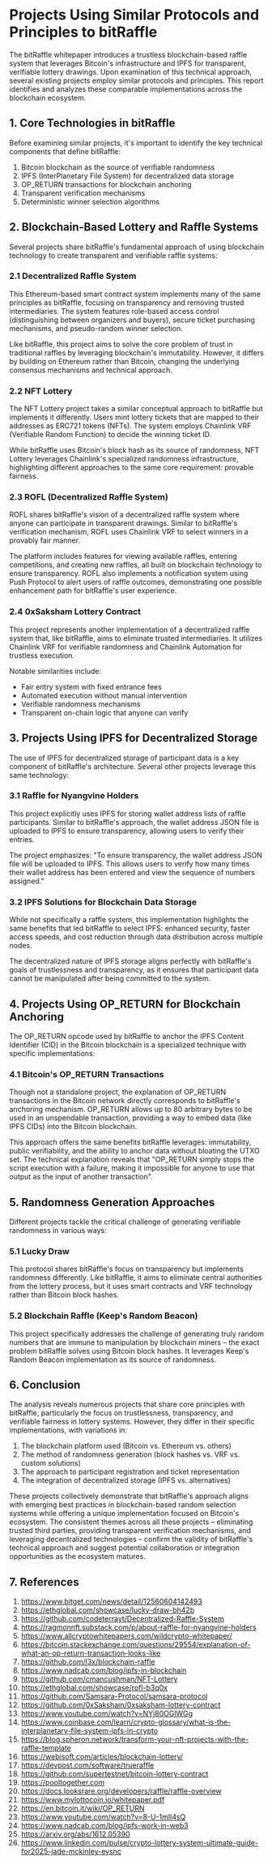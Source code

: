 # Projects Using Similar Protocols and Principles to bitRaffle

The bitRaffle whitepaper introduces a trustless blockchain-based raffle system that leverages Bitcoin's infrastructure and IPFS for transparent, verifiable lottery drawings. Upon examination of this technical approach, several existing projects employ similar protocols and principles. This report identifies and analyzes these comparable implementations across the blockchain ecosystem.

## 1. Core Technologies in bitRaffle

Before examining similar projects, it's important to identify the key technical components that define bitRaffle:

1. Bitcoin blockchain as the source of verifiable randomness
2. IPFS (InterPlanetary File System) for decentralized data storage
3. OP_RETURN transactions for blockchain anchoring
4. Transparent verification mechanisms
5. Deterministic winner selection algorithms

## 2. Blockchain-Based Lottery and Raffle Systems

Several projects share bitRaffle's fundamental approach of using blockchain technology to create transparent and verifiable raffle systems:

### 2.1 Decentralized Raffle System

This Ethereum-based smart contract system implements many of the same principles as bitRaffle, focusing on transparency and removing trusted intermediaries. The system features role-based access control (distinguishing between organizers and buyers), secure ticket purchasing mechanisms, and pseudo-random winner selection.

Like bitRaffle, this project aims to solve the core problem of trust in traditional raffles by leveraging blockchain's immutability. However, it differs by building on Ethereum rather than Bitcoin, changing the underlying consensus mechanisms and technical approach.

### 2.2 NFT Lottery

The NFT Lottery project takes a similar conceptual approach to bitRaffle but implements it differently. Users mint lottery tickets that are mapped to their addresses as ERC721 tokens (NFTs). The system employs Chainlink VRF (Verifiable Random Function) to decide the winning ticket ID.

While bitRaffle uses Bitcoin's block hash as its source of randomness, NFT Lottery leverages Chainlink's specialized randomness infrastructure, highlighting different approaches to the same core requirement: provable fairness.

### 2.3 ROFL (Decentralized Raffle System)

ROFL shares bitRaffle's vision of a decentralized raffle system where anyone can participate in transparent drawings. Similar to bitRaffle's verification mechanism, ROFL uses Chainlink VRF to select winners in a provably fair manner.

The platform includes features for viewing available raffles, entering competitions, and creating new raffles, all built on blockchain technology to ensure transparency. ROFL also implements a notification system using Push Protocol to alert users of raffle outcomes, demonstrating one possible enhancement path for bitRaffle's user experience.

### 2.4 0xSaksham Lottery Contract

This project represents another implementation of a decentralized raffle system that, like bitRaffle, aims to eliminate trusted intermediaries. It utilizes Chainlink VRF for verifiable randomness and Chainlink Automation for trustless execution.

Notable similarities include:

- Fair entry system with fixed entrance fees
- Automated execution without manual intervention
- Verifiable randomness mechanisms
- Transparent on-chain logic that anyone can verify


## 3. Projects Using IPFS for Decentralized Storage

The use of IPFS for decentralized storage of participant data is a key component of bitRaffle's architecture. Several other projects leverage this same technology:

### 3.1 Raffle for Nyangvine Holders

This project explicitly uses IPFS for storing wallet address lists of raffle participants. Similar to bitRaffle's approach, the wallet address JSON file is uploaded to IPFS to ensure transparency, allowing users to verify their entries.

The project emphasizes: "To ensure transparency, the wallet address JSON file will be uploaded to IPFS. This allows users to verify how many times their wallet address has been entered and view the sequence of numbers assigned."

### 3.2 IPFS Solutions for Blockchain Data Storage

While not specifically a raffle system, this implementation highlights the same benefits that led bitRaffle to select IPFS: enhanced security, faster access speeds, and cost reduction through data distribution across multiple nodes.

The decentralized nature of IPFS storage aligns perfectly with bitRaffle's goals of trustlessness and transparency, as it ensures that participant data cannot be manipulated after being committed to the system.

## 4. Projects Using OP_RETURN for Blockchain Anchoring

The OP_RETURN opcode used by bitRaffle to anchor the IPFS Content Identifier (CID) in the Bitcoin blockchain is a specialized technique with specific implementations:

### 4.1 Bitcoin's OP_RETURN Transactions

Though not a standalone project, the explanation of OP_RETURN transactions in the Bitcoin network directly corresponds to bitRaffle's anchoring mechanism. OP_RETURN allows up to 80 arbitrary bytes to be used in an unspendable transaction, providing a way to embed data (like IPFS CIDs) into the Bitcoin blockchain.

This approach offers the same benefits bitRaffle leverages: immutability, public verifiability, and the ability to anchor data without bloating the UTXO set. The technical explanation reveals that "OP_RETURN simply stops the script execution with a failure, making it impossible for anyone to use that output as the input of another transaction".

## 5. Randomness Generation Approaches

Different projects tackle the critical challenge of generating verifiable randomness in various ways:

### 5.1 Lucky Draw

This protocol shares bitRaffle's focus on transparency but implements randomness differently. Like bitRaffle, it aims to eliminate central authorities from the lottery process, but it uses smart contracts and VRF technology rather than Bitcoin block hashes.

### 5.2 Blockchain Raffle (Keep's Random Beacon)

This project specifically addresses the challenge of generating truly random numbers that are immune to manipulation by blockchain miners – the exact problem bitRaffle solves using Bitcoin block hashes. It leverages Keep's Random Beacon implementation as its source of randomness.

## 6. Conclusion

The analysis reveals numerous projects that share core principles with bitRaffle, particularly the focus on trustlessness, transparency, and verifiable fairness in lottery systems. However, they differ in their specific implementations, with variations in:

1. The blockchain platform used (Bitcoin vs. Ethereum vs. others)
2. The method of randomness generation (block hashes vs. VRF vs. custom solutions)
3. The approach to participant registration and ticket representation
4. The integration of decentralized storage (IPFS vs. alternatives)

These projects collectively demonstrate that bitRaffle's approach aligns with emerging best practices in blockchain-based random selection systems while offering a unique implementation focused on Bitcoin's ecosystem. The consistent themes across all these projects – eliminating trusted third parties, providing transparent verification mechanisms, and leveraging decentralized technologies – confirm the validity of bitRaffle's technical approach and suggest potential collaboration or integration opportunities as the ecosystem matures.

## 7. References

1. https://www.bitget.com/news/detail/12560604142493
2. https://ethglobal.com/showcase/lucky-draw-bh42b
3. https://github.com/codeterrayt/Decentralized-Raffle-System
4. https://ragmonnft.substack.com/p/about-raffle-for-nyangvine-holders
5. https://www.allcryptowhitepapers.com/wildcrypto-whitepaper/
6. https://bitcoin.stackexchange.com/questions/29554/explanation-of-what-an-op-return-transaction-looks-like
7. https://github.com/l3x/blockchain-raffle
8. https://www.nadcab.com/blog/ipfs-in-blockchain
9. https://github.com/cmancushman/NFT-Lottery
10. https://ethglobal.com/showcase/rofl-b3q0x
11. https://github.com/Samsara-Protocol/samsara-protocol
12. https://github.com/0xSaksham/0xsaksham-lottery-contract
13. https://www.youtube.com/watch?v=NYj80OGlWGg
14. https://www.coinbase.com/learn/crypto-glossary/what-is-the-interplanetary-file-system-ipfs-in-crypto
15. https://blog.spheron.network/transform-your-nft-projects-with-the-raffle-template
16. https://webisoft.com/articles/blockchain-lottery/
17. https://devpost.com/software/trueraffle
18. https://github.com/supertestnet/bitcoin-lottery-contract
19. https://pooltogether.com
20. https://docs.looksrare.org/developers/raffle/raffle-overview
21. https://www.mylottocoin.io/whitepaper.pdf
22. https://en.bitcoin.it/wiki/OP_RETURN
23. https://www.youtube.com/watch?v=8-U-1mIl4sQ
24. https://www.nadcab.com/blog/ipfs-work-in-web3
25. https://arxiv.org/abs/1612.05390
26. https://www.linkedin.com/pulse/crypto-lottery-system-ultimate-guide-for2025-jade-mckinley-eysnc
